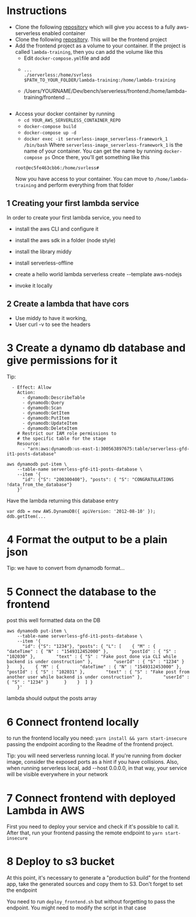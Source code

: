 Instructions
============
- Clone the following [repository](https://github.com/codurance/serverless-base) which will give you access to a fully aws-serverless enabled container
- Clone the following [repository](https://github.com/codurance/serverless-gfd-trainee-repo). This will be the frontend project
- Add the frontend project as a volume to your container. If the project is called `lambda-training`, then you can add the volume like this
  - Edit `docker-compose.yml`file and add
  - ```
    ...
    ./serverless:/home/svrless
    $PATH_TO_YOUR_FOLDER/lambda-training:/home/lambda-training
  - /Users/YOURNAME/Dev/bench/serverless/frontend:/home/lambda-training/frontend
    ...
    ``` 
- Access your docker container by running
  - `cd YOUR_AWS_SERVERLESS_CONTAINER_REPO`
  - `docker-compose build`
  - `docker-compose up -d `
  - `docker exec -it serverless-image_serverless-framework_1 /bin/bash` Where `serverless-image_serverless-framework_1` is the name of your container. You can get the name by running `docker-compose ps`
  Once there, you'll get something like this
  ```
  root@ec5fe463cbb6:/home/svrless#
  ```
  Now you have access to your container. You can move to `/home/lambda-training` and perform everything from that folder
## 1 Creating your first lambda service
In order to create your first lambda service, you need to 
    
- install the aws CLI and configure it
- install the aws sdk in a folder (node style)
- install the library middy
- install serverless-offline

- create a hello world lambda serverless create --template aws-nodejs
- invoke it locally 

## 2 Create a lambda that have cors

- Use middy to have it working,  
- User curl -v to see the headers 

# 3 Create a dynamo db database and give permissions for it

Tip:

  ```iamRoleStatements:
    - Effect: Allow
      Action:
        - dynamodb:DescribeTable
        - dynamodb:Query
        - dynamodb:Scan
        - dynamodb:GetItem
        - dynamodb:PutItem
        - dynamodb:UpdateItem
        - dynamodb:DeleteItem
      # Restrict our IAM role permissions to
      # the specific table for the stage
      Resource:
        - "arn:aws:dynamodb:us-east-1:300563897675:table/serverless-gfd-it1-posts-database"
```

```
aws dynamodb put-item \
    --table-name serverless-gfd-it1-posts-database \
    --item '{
      "id": {"S": "200300400"}, "posts": { "S": "CONGRATULATIONS !data_from_the_database"}
    }'
```

Have the lambda returning this database entry 
```
var ddb = new AWS.DynamoDB({ apiVersion: '2012-08-10' });
ddb.getItem(...
```

# 4 Format the output to be a plain json

Tip:
we have to convert from dynamodb format...



# 5 Connect the database to the frontend

post this well formatted data on the DB

```
aws dynamodb put-item \
    --table-name serverless-gfd-it1-posts-database \
    --item '{
      "id": {"S": "1234"}, "posts": { "L": [    { "M" : {        "dateTime" : { "N" : "1549312452000" },        "postId" : { "S" : "102030" },        "text" : { "S" : "Fake post done via CLI while backend is under construction" },        "userId" : { "S" : "1234" }      }    },    { "M" : {        "dateTime" : { "N" : "1549312453000" },        "postId" : { "S" : "102031" },        "text" : { "S" : "Fake post from another user while backend is under construction" },        "userId" : { "S" : "1234" }      }    }  ] }
    }'
```

lambda should output the posts array 


# 6 Connect frontend locally

to run the frontend locally you need: `yarn install && yarn start-insecure` passing the endpoint acording to the Readme of the frontend project.


Tip: you will need serverless running local. If you're running from docker image, consider the exposed ports as a hint if you have collisions. Also, when running serverless local, add --host 0.0.0.0, in that way, your service will be visible everywhere in your network


# 7 Connect frontend with deployed Lambda in AWS

First you need to deploy your service and check if it's possible to call it. After that, run your frontend passing the remote endpoint to `yarn start-insecure`

# 8 Deploy to s3 bucket

At this point, it's necessary to generate a "production build" for the frontend app, take the generated sources and copy them to S3. Don't forget to set the endpoint

You need to run `deploy_frontend.sh` but without forgetting to pass the endpoint. You might need to modify the script in that case
